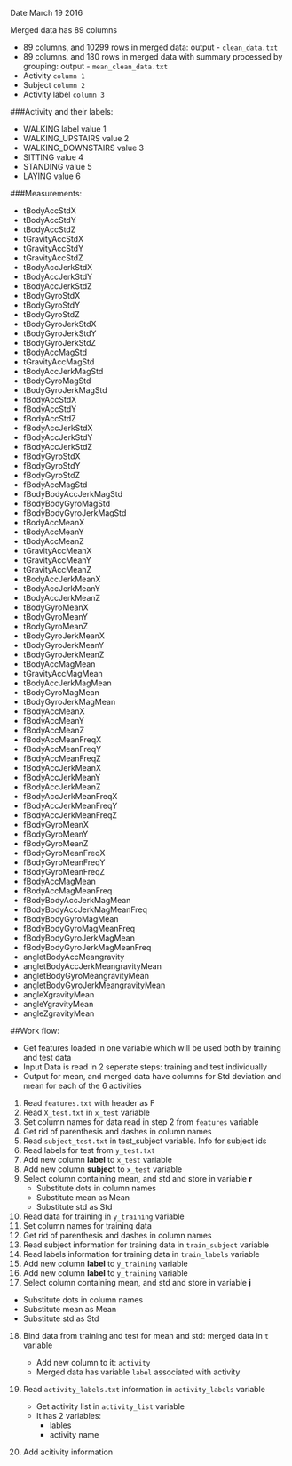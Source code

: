 Date March 19 2016

Merged data has 89 columns
* 89 columns, and 10299 rows in merged data: output - `clean_data.txt`
* 89 columns, and 180 rows in merged data with summary processed by grouping: output - `mean_clean_data.txt`
* Activity `column 1`
* Subject `column 2`
* Activity label `column 3`

###Activity and their labels:
* WALKING label value 1 
* WALKING_UPSTAIRS value 2
* WALKING_DOWNSTAIRS value 3
* SITTING value 4
* STANDING value 5
* LAYING value 6

###Measurements:
* tBodyAccStdX
* tBodyAccStdY
* tBodyAccStdZ
* tGravityAccStdX
* tGravityAccStdY
* tGravityAccStdZ
* tBodyAccJerkStdX
* tBodyAccJerkStdY
* tBodyAccJerkStdZ
* tBodyGyroStdX
* tBodyGyroStdY
* tBodyGyroStdZ
* tBodyGyroJerkStdX
* tBodyGyroJerkStdY
* tBodyGyroJerkStdZ
* tBodyAccMagStd
* tGravityAccMagStd
* tBodyAccJerkMagStd
* tBodyGyroMagStd
* tBodyGyroJerkMagStd
* fBodyAccStdX
* fBodyAccStdY
* fBodyAccStdZ
* fBodyAccJerkStdX
* fBodyAccJerkStdY
* fBodyAccJerkStdZ
* fBodyGyroStdX
* fBodyGyroStdY
* fBodyGyroStdZ
* fBodyAccMagStd
* fBodyBodyAccJerkMagStd
* fBodyBodyGyroMagStd
* fBodyBodyGyroJerkMagStd
* tBodyAccMeanX
* tBodyAccMeanY
* tBodyAccMeanZ
* tGravityAccMeanX
* tGravityAccMeanY
* tGravityAccMeanZ
* tBodyAccJerkMeanX
* tBodyAccJerkMeanY
* tBodyAccJerkMeanZ
* tBodyGyroMeanX
* tBodyGyroMeanY
* tBodyGyroMeanZ
* tBodyGyroJerkMeanX
* tBodyGyroJerkMeanY
* tBodyGyroJerkMeanZ
* tBodyAccMagMean
* tGravityAccMagMean
* tBodyAccJerkMagMean
* tBodyGyroMagMean
* tBodyGyroJerkMagMean
* fBodyAccMeanX
* fBodyAccMeanY
* fBodyAccMeanZ
* fBodyAccMeanFreqX
* fBodyAccMeanFreqY
* fBodyAccMeanFreqZ
* fBodyAccJerkMeanX
* fBodyAccJerkMeanY
* fBodyAccJerkMeanZ
* fBodyAccJerkMeanFreqX
* fBodyAccJerkMeanFreqY
* fBodyAccJerkMeanFreqZ
* fBodyGyroMeanX
* fBodyGyroMeanY
* fBodyGyroMeanZ
* fBodyGyroMeanFreqX
* fBodyGyroMeanFreqY
* fBodyGyroMeanFreqZ
* fBodyAccMagMean
* fBodyAccMagMeanFreq
* fBodyBodyAccJerkMagMean
* fBodyBodyAccJerkMagMeanFreq
* fBodyBodyGyroMagMean
* fBodyBodyGyroMagMeanFreq
* fBodyBodyGyroJerkMagMean
* fBodyBodyGyroJerkMagMeanFreq
* angletBodyAccMeangravity
* angletBodyAccJerkMeangravityMean
* angletBodyGyroMeangravityMean
* angletBodyGyroJerkMeangravityMean
* angleXgravityMean
* angleYgravityMean
* angleZgravityMean

##Work flow:
* Get features loaded in one variable which will be used both by training and test data
* Input Data is read in 2 seperate steps: training and test individually
* Output for mean, and merged data have columns for Std deviation and mean for each of the 6 activities

1. Read `features.txt` with header as F
2. Read `X_test.txt` in `x_test` variable
3. Set column names for data read in step 2 from `features` variable
4. Get rid of parenthesis and dashes in column names
5. Read `subject_test.txt` in test_subject variable. Info for subject ids
6. Read labels for test from `y_test.txt`
7. Add new column **label** to `x_test` variable
8. Add new column **subject** to `x_test` variable
9. Select column containing mean, and std and store in variable **r**
   * Substitute dots in column names
   * Substitute mean as Mean
   * Substitute std as Std
10. Read data for training in `y_training` variable
11. Set column names for training data
12. Get rid of parenthesis and dashes in column names
13. Read subject information for training data in `train_subject` variable
14. Read labels information for training data in `train_labels` variable
15. Add new column **label** to `y_training` variable
16. Add new column **label** to `y_training` variable
17. Select column containing mean, and std and store in variable **j**
   * Substitute dots in column names
   * Substitute mean as Mean
   * Substitute std as Std
18. Bind data from training and test for mean and std: merged data in `t` variable
    * Add new column to it: `activity`
    * Merged data has variable `label` associated with activity 
    
19. Read `activity_labels.txt` information in `activity_labels` variable
    * Get activity list in `activity_list` variable
    * It has 2 variables:
      * lables
      * activity name
20. Add acitivity information 
